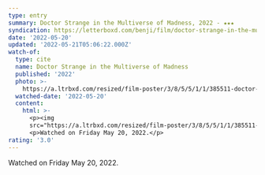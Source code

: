 ```yaml
---
type: entry
summary: Doctor Strange in the Multiverse of Madness, 2022 - ★★★
syndication: https://letterboxd.com/benji/film/doctor-strange-in-the-multiverse-of-madness/
date: '2022-05-20'
updated: '2022-05-21T05:06:22.000Z'
watch-of:
  type: cite
  name: Doctor Strange in the Multiverse of Madness
  published: '2022'
  photo: >-
    https://a.ltrbxd.com/resized/film-poster/3/8/5/5/1/1/385511-doctor-strange-in-the-multiverse-of-madness-0-600-0-900-crop.jpg?v=009a8981af
  watched-date: '2022-05-20'
  content:
    html: >-
      <p><img
      src="https://a.ltrbxd.com/resized/film-poster/3/8/5/5/1/1/385511-doctor-strange-in-the-multiverse-of-madness-0-600-0-900-crop.jpg?v=009a8981af"/></p>
      <p>Watched on Friday May 20, 2022.</p>
rating: '3.0'
---
```

Watched on Friday May 20, 2022.
